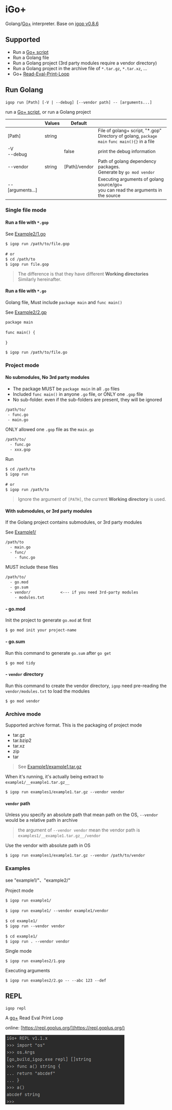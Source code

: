 # iGo+

Golang/[Go+](https://goplus.org/) interpreter. Base on [igop v0.8.6](https://github.com/goplus/igop)

## Supported

- Run a [Go+ script](https://goplus.org/)
- Run a Golang file
- Run a Golang project (3rd party modules require a vendor directory)
- Run a Golang project in the archive file of `*.tar.gz`, `*.tar.xz`, ...
- Go+ [Read-Eval-Print-Loop](https://repl.goplus.org/)

## Run Golang 

```
igop run [Path] [-V | --debug] [--vendor path] -- [arguments...]
```

run a [Go+ script](https://goplus.org/), or run a Golang project

|                   | Values | Default       |                                                                                                    |
|-------------------|--------|---------------|----------------------------------------------------------------------------------------------------|
| [Path]            | string |               | File of golang+ script, "*.gop" <br/>Directory of golang, `package main` `func main(){}` in a file |
| -V<br/>--debug    |        | false         | print the debug information                                                                        |
| --vendor          | string | [Path]/vendor | Path of golang dependency packages.<br/>Generate by `go mod vendor`                                |
| -- [arguments...] |        |               | Executing arguments of golang source/go+<br/>you can read the arguments in the source              |

### Single file mode

#### Run a file with `*.gop`

See [Example2/1.go](example2/1.gop)

```
$ igop run /path/to/file.gop 

# or
$ cd /path/to
$ igop run file.gop
```
> The difference is that they have different **Working directories**
> Similarly hereinafter.

#### Run a file with `*.go`

Golang file, Must include `package main` and `func main()`

See [Example2/2.gp](example2/2.go)

```
package main

func main() {

}
```

```
$ igop run /path/to/file.go 
```

### Project mode

#### No submodules, No 3rd party modules

- The package MUST be `package main` in all `.go` files 
- Included `func main()` in anyone `.go` file, or ONLY one `.gop` file
- No sub-folder. even if the sub-folders are present, they will be ignored

```
/path/to/
 - func.go
 - main.go
```

ONLY allowed one `.gop` file as the `main.go`

```
/path/to/
  - func.go
  - xxx.gop
```

Run

```
$ cd /path/to
$ igop run

# or
$ igop run /path/to
```

> Ignore the argument of `[PATH]`, the current **Working directory** is used.


#### With submodules, or 3rd party modules 

If the Golang project contains submodules, or 3rd party modules

See [Example1/](example1)
```
/path/to
  - main.go
  - func/
    - func.go
```

MUST include these files
```
/path/to/
  - go.mod
  - go.sum
  - vendor/             <--- if you need 3rd-party modules
    - modules.txt
```

#### - go.mod

Init the project to generate `go.mod` at first

```
$ go mod init your project-name
```

#### - go.sum

Run this command to generate `go.sum` after `go get`

```
$ go mod tidy
```

#### - `vendor` directory

Run this command to create the vendor directory, `igop` need pre-reading the `vendor/modules.txt` to load the modules

```
$ go mod vendor
```

### Archive mode

Supported archive format. This is the packaging of project mode

- tar.gz
- tar.bzip2
- tar.xz
- zip
- tar

> See [Example1/example1.tar.gz](example1/example1.tar.gz)

When it's running, it's actually being extract to `example1/__example1.tar.gz__`

```
$ igop run examples1/example1.tar.gz --vendor vendor
```

#### `vendor` path

Unless you specify an absolute path that mean path on the OS, `--vendor` would be a relative path in archive

> the argument of `--vendor vendor` mean the vendor path is `examples1/__example1.tar.gz__/vendor`

Use the vendor with absolute path in OS

```
$ igop run examples1/example1.tar.gz --vendor /path/to/vendor
```

### Examples
see  "example1/"、"example2/"

Project mode
```
$ igop run example1/

$ igop run example1/ --vendor example1/vendor

$ cd example1/
$ igop run --vendor vendor

$ cd example1/
$ igop run . --vendor vendor
```

Single mode
```
$ igop run examples2/1.gop
```

Executing arguments
```
$ igop run examples2/2.go -- --abc 123 --def
```

## REPL
```
igop repl
```
A [go+](https://goplus.org/) Read Eval Print Loop

online: [https://repl.goplus.org/](https://repl.goplus.org/)

![](docs/repl_examples.png)